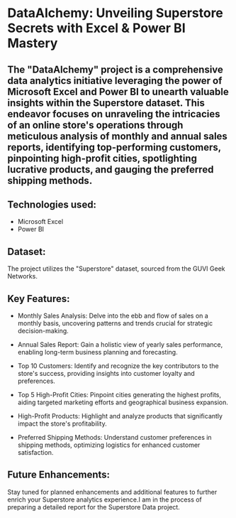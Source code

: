 # DataAlchemy: Unveiling Superstore Secrets with Excel & Power BI Mastery

## The "DataAlchemy" project is a comprehensive data analytics initiative leveraging the power of Microsoft Excel and Power BI to unearth valuable insights within the Superstore dataset. This endeavor focuses on unraveling the intricacies of an online store's operations through meticulous analysis of monthly and annual sales reports, identifying top-performing customers, pinpointing high-profit cities, spotlighting lucrative products, and gauging the preferred shipping methods.

## Technologies used:
- Microsoft Excel
- Power BI

## Dataset:
The project utilizes the "Superstore" dataset, sourced from the GUVI Geek Networks.

## Key Features:

- Monthly Sales Analysis: Delve into the ebb and flow of sales on a monthly basis, uncovering patterns and trends crucial for strategic decision-making.

- Annual Sales Report: Gain a holistic view of yearly sales performance, enabling long-term business planning and forecasting.

- Top 10 Customers: Identify and recognize the key contributors to the store's success, providing insights into customer loyalty and preferences.

- Top 5 High-Profit Cities: Pinpoint cities generating the highest profits, aiding targeted marketing efforts and geographical business expansion.

- High-Profit Products: Highlight and analyze products that significantly impact the store's profitability.

- Preferred Shipping Methods: Understand customer preferences in shipping methods, optimizing logistics for enhanced customer satisfaction.

## Future Enhancements:

Stay tuned for planned enhancements and additional features to further enrich your Superstore analytics experience.I am in the process of preparing a detailed report for the Superstore Data project.
